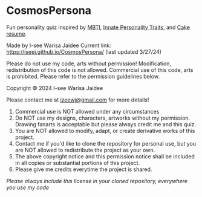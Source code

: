 # CosmosPersona
Fun personality quiz inspired by [MBTI](https://www.16personalities.com/free-personality-test), [Innate Personality Traits](https://typeofyou.alltheway.tw/en/), and [Cake resume](https://www.cakeresume.com/campaigns/what-cake-r-u/en?locale=en).


Made by I-see Warisa Jaidee
Current link: https://iseej.github.io/CosmosPersona/ (last updated 3/27/24)

Please do not use my code, arts without permission! 
Modification, redistribution of this code is not allowed.
Commercial use of this code, arts is prohibited. Please refer to the permission guidelines below.

Copyright &copy; 2024 I-see Warisa Jaidee

Please contact me at izeewj@gmail.com for more details!

1. Commercial use is NOT allowed under any circumstances
2. Do NOT use my designs, characters, artworks without my permission. Drawing fanarts is acceptable but please always credit me and this quiz. 
3. You are NOT allowed to modify, adapt, or create derivative works of this project.
4. Contact me if you'd like to clone the repository for personal use, but you are NOT allowed to redistribute the project as your own.
5. The above copyright notice and this permission notice shall be included in all copies or substantial portions of this project.
6. Please give me credits everytime the project is shared.

*Please always include this license in your cloned repository, everywhere you use my code*
